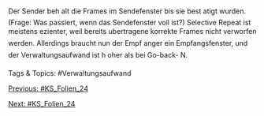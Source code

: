 Der Sender beh alt die Frames im Sendefenster bis sie best atigt wurden.
(Frage: Was passiert, wenn das Sendefenster voll ist?)
Selective Repeat ist meistens ezienter, weil bereits ubertragene korrekte
Frames nicht verworfen werden. Allerdings braucht nun der Empf anger ein
Empfangsfenster, und der Verwaltungsaufwand ist h oher als bei Go-back- N.

   Tags & Topics:
   #Verwaltungsaufwand

[Previous: #KS_Folien_24](KS_Folien_24.md)

[Next: #KS_Folien_24](KS_Folien_24.md)